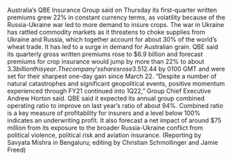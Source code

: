 Australia’s QBE Insurance Group said on Thursday its first-quarter written premiums grew 22% in constant currency terms, as volatility because of the Russia-Ukraine war led to more demand to insure crops.
The war in Ukraine has rattled commodity markets as it threatens to choke supplies from Ukraine and Russia, which together account for about 30% of the world’s wheat trade. It has led to a surge in demand for Australian grain.
QBE said its quarterly gross written premiums rose to $6.9 billion and forecast premiums for crop insurance would jump by more than 22% to about $3.3 billion this year.
The company’s shares rose 3.5% to A$12.44 by 0100 GMT and were set for their sharpest one-day gain since March 22.
“Despite a number of natural catastrophes and significant geopolitical events, positive momentum experienced through FY21 continued into 1Q22,” Group Chief Executive Andrew Horton said.
QBE said it expected its annual group combined operating ratio to improve on last year’s ratio of about 94%. Combined ratio is a key measure of profitability for insurers and a level below 100% indicates an underwriting profit.
It also forecast a net impact of around $75 million from its exposure to the broader Russia-Ukraine conflict from political violence, political risk and aviation insurance.
(Reporting by Savyata Mishra in Bengaluru; editing by Christian Schmollinger and Jamie Freed)